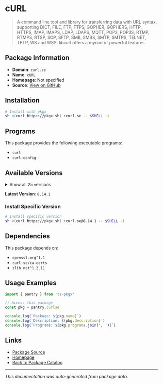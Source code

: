 # cURL

> A command line tool and library for transferring data with URL syntax, supporting DICT, FILE, FTP, FTPS, GOPHER, GOPHERS, HTTP, HTTPS, IMAP, IMAPS, LDAP, LDAPS, MQTT, POP3, POP3S, RTMP, RTMPS, RTSP, SCP, SFTP, SMB, SMBS, SMTP, SMTPS, TELNET, TFTP, WS and WSS. libcurl offers a myriad of powerful features

## Package Information

- **Domain**: `curl.se`
- **Name**: `cURL`
- **Homepage**: Not specified
- **Source**: [View on GitHub](https://github.com/pkgxdev/pantry/tree/main/projects/curl.se/package.yml)

## Installation

```bash
# Install with pkgx
sh <(curl https://pkgx.sh) +curl.se -- $SHELL -i
```

## Programs

This package provides the following executable programs:

- `curl`
- `curl-config`

## Available Versions

<details>
<summary>Show all 25 versions</summary>

- `8.14.1`, `8.14.0`, `8.13.0`, `8.12.1`, `8.12.0`
- `8.11.1`, `8.11.0`, `8.10.1`, `8.10.0`, `8.9.1`
- `8.9.0`, `8.8.0`, `8.7.1`, `8.6.0`, `8.5.0`
- `8.4.0`, `8.3.0`, `8.2.1`, `8.2.0`, `8.1.2`
- `8.1.0`, `8.0.1`, `8.0.0`, `7.86.0`, `7.85.0`

</details>

**Latest Version**: `8.14.1`

### Install Specific Version

```bash
# Install specific version
sh <(curl https://pkgx.sh) +curl.se@8.14.1 -- $SHELL -i
```

## Dependencies

This package depends on:

- `openssl.org^1.1`
- `curl.se/ca-certs`
- `zlib.net^1.2.11`

## Usage Examples

```typescript
import { pantry } from 'ts-pkgx'

// Access this package
const pkg = pantry.curlse

console.log(`Package: ${pkg.name}`)
console.log(`Description: ${pkg.description}`)
console.log(`Programs: ${pkg.programs.join(', ')}`)
```

## Links

- [Package Source](https://github.com/pkgxdev/pantry/tree/main/projects/curl.se/package.yml)
- [Homepage](#)
- [Back to Package Catalog](../package-catalog.md)

---

*This documentation was auto-generated from package data.*
